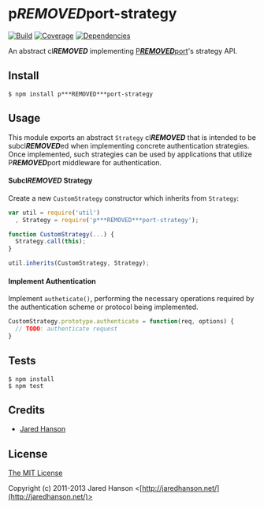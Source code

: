 # p***REMOVED***port-strategy

[![Build](https://travis-ci.org/jaredhanson/p***REMOVED***port-strategy.png)](http://travis-ci.org/jaredhanson/p***REMOVED***port-strategy)
[![Coverage](https://coveralls.io/repos/jaredhanson/p***REMOVED***port-strategy/badge.png)](https://coveralls.io/r/jaredhanson/p***REMOVED***port-strategy)
[![Dependencies](https://david-dm.org/jaredhanson/p***REMOVED***port-strategy.png)](http://david-dm.org/jaredhanson/p***REMOVED***port-strategy)


An abstract cl***REMOVED*** implementing [P***REMOVED***port](http://p***REMOVED***portjs.org/)'s strategy
API.

## Install

    $ npm install p***REMOVED***port-strategy

## Usage

This module exports an abstract `Strategy` cl***REMOVED*** that is intended to be
subcl***REMOVED***ed when implementing concrete authentication strategies.  Once
implemented, such strategies can be used by applications that utilize P***REMOVED***port
middleware for authentication.

#### Subcl***REMOVED*** Strategy

Create a new `CustomStrategy` constructor which inherits from `Strategy`:

```javascript
var util = require('util')
  , Strategy = require('p***REMOVED***port-strategy');

function CustomStrategy(...) {
  Strategy.call(this);
}

util.inherits(CustomStrategy, Strategy);
```

#### Implement Authentication

Implement `autheticate()`, performing the necessary operations required by the
authentication scheme or protocol being implemented.

```javascript
CustomStrategy.prototype.authenticate = function(req, options) {
  // TODO: authenticate request
}
```

## Tests

    $ npm install
    $ npm test

## Credits

  - [Jared Hanson](http://github.com/jaredhanson)

## License

[The MIT License](http://opensource.org/licenses/MIT)

Copyright (c) 2011-2013 Jared Hanson <[http://jaredhanson.net/](http://jaredhanson.net/)>
